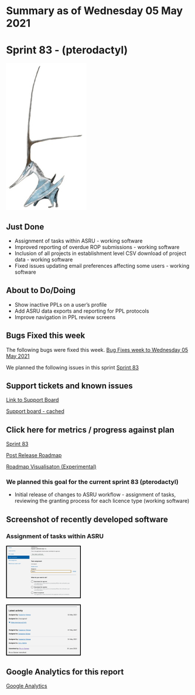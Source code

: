 # Summary as of Wednesday 05 May 2021 

# Sprint 83 - (pterodactyl)

![A nyctosaurus](graphs/nyctosaurus.jpg)

## Just Done
* Assignment of tasks within ASRU - working software
* Improved reporting of overdue ROP submissions - working software
* Inclusion of all projects in establishment level CSV download of project data - working software
* Fixed issues updating email preferences affecting some users - working software

## About to Do/Doing
* Show inactive PPLs on a user’s profile
* Add ASRU data exports and reporting for PPL protocols
* Improve navigation in PPL review screens

## Bugs Fixed this week
The following bugs were fixed this week.
[Bug Fixes week to Wednesday 05 May 2021](graphs/bugs05052021.png)

We planned the following issues in this sprint 
[Sprint 83](graphs/sprint05052021.png)

## Support tickets and known issues
[Link to Support Board](https://collaboration.homeoffice.gov.uk/jira/secure/RapidBoard.jspa?rapidView=1717&selectedIssue=ASSB-253)

[Support board - cached](graphs/supportBoard05052021.png)

## Click here for metrics / progress against plan
[Sprint 83](graphs/progress05052021.png)

[Post Release Roadmap](graphs/roadmap05052021.png)

[Roadmap Visualisaton (Experimental) ](roadmapVisualisation05052021.md)

### We planned this goal for the current sprint 83 (pterodactyl)
* Initial release of changes to ASRU workflow - assignment of tasks, reviewing the granting process for each licence type (working software)

## Screenshot of recently developed software
### Assignment of tasks within ASRU
<a href="graphs/proto1_05052021.png"><img src="graphs/proto1_05052021.png" alt="HTML5 Icon" width="200" style="border:2px solid black"></a>
<br>

<a href="graphs/proto3_05052021.png"><img src="graphs/proto3_05052021.png" alt="HTML5 Icon" width="200" style="border:2px solid black"></a>
<br>


## Google Analytics for this report
[Google Analytics](graphs/GA05052021.png)

